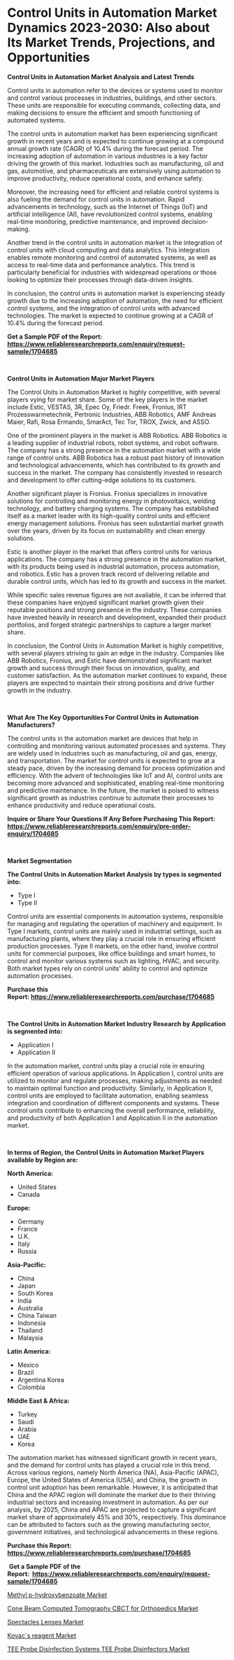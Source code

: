 <p><h1>Control Units in Automation Market Dynamics 2023-2030: Also about Its Market Trends, Projections, and Opportunities</h1></p><p><strong>Control Units in Automation Market Analysis and Latest Trends</strong></p>
<p><p>Control units in automation refer to the devices or systems used to monitor and control various processes in industries, buildings, and other sectors. These units are responsible for executing commands, collecting data, and making decisions to ensure the efficient and smooth functioning of automated systems.</p><p>The control units in automation market has been experiencing significant growth in recent years and is expected to continue growing at a compound annual growth rate (CAGR) of 10.4% during the forecast period. The increasing adoption of automation in various industries is a key factor driving the growth of this market. Industries such as manufacturing, oil and gas, automotive, and pharmaceuticals are extensively using automation to improve productivity, reduce operational costs, and enhance safety.</p><p>Moreover, the increasing need for efficient and reliable control systems is also fueling the demand for control units in automation. Rapid advancements in technology, such as the Internet of Things (IoT) and artificial intelligence (AI), have revolutionized control systems, enabling real-time monitoring, predictive maintenance, and improved decision-making.</p><p>Another trend in the control units in automation market is the integration of control units with cloud computing and data analytics. This integration enables remote monitoring and control of automated systems, as well as access to real-time data and performance analytics. This trend is particularly beneficial for industries with widespread operations or those looking to optimize their processes through data-driven insights.</p><p>In conclusion, the control units in automation market is experiencing steady growth due to the increasing adoption of automation, the need for efficient control systems, and the integration of control units with advanced technologies. The market is expected to continue growing at a CAGR of 10.4% during the forecast period.</p></p>
<p><strong>Get a Sample PDF of the Report:&nbsp; <a href="https://www.reliableresearchreports.com/enquiry/request-sample/1704685">https://www.reliableresearchreports.com/enquiry/request-sample/1704685</a></strong></p>
<p>&nbsp;</p>
<p><strong>Control Units in Automation Major Market Players</strong></p>
<p><p>The Control Units in Automation Market is highly competitive, with several players vying for market share. Some of the key players in the market include Estic, VESTAS, 3R, Epec Oy, Friedr. Freek, Fronius, IRT Prozesswarmetechnik, Pertronic Industries, ABB Robotics, AMF Andreas Maier, Rafi, Rosa Ermando, SmarAct, Tec Tor, TROX, Zwick, and ASSO.</p><p>One of the prominent players in the market is ABB Robotics. ABB Robotics is a leading supplier of industrial robots, robot systems, and robot software. The company has a strong presence in the automation market with a wide range of control units. ABB Robotics has a robust past history of innovation and technological advancements, which has contributed to its growth and success in the market. The company has consistently invested in research and development to offer cutting-edge solutions to its customers.</p><p>Another significant player is Fronius. Fronius specializes in innovative solutions for controlling and monitoring energy in photovoltaics, welding technology, and battery charging systems. The company has established itself as a market leader with its high-quality control units and efficient energy management solutions. Fronius has seen substantial market growth over the years, driven by its focus on sustainability and clean energy solutions.</p><p>Estic is another player in the market that offers control units for various applications. The company has a strong presence in the automation market, with its products being used in industrial automation, process automation, and robotics. Estic has a proven track record of delivering reliable and durable control units, which has led to its growth and success in the market.</p><p>While specific sales revenue figures are not available, it can be inferred that these companies have enjoyed significant market growth given their reputable positions and strong presence in the industry. These companies have invested heavily in research and development, expanded their product portfolios, and forged strategic partnerships to capture a larger market share.</p><p>In conclusion, the Control Units in Automation Market is highly competitive, with several players striving to gain an edge in the industry. Companies like ABB Robotics, Fronius, and Estic have demonstrated significant market growth and success through their focus on innovation, quality, and customer satisfaction. As the automation market continues to expand, these players are expected to maintain their strong positions and drive further growth in the industry.</p></p>
<p>&nbsp;</p>
<p><strong>What Are The Key Opportunities For Control Units in Automation Manufacturers?</strong></p>
<p><p>The control units in the automation market are devices that help in controlling and monitoring various automated processes and systems. They are widely used in industries such as manufacturing, oil and gas, energy, and transportation. The market for control units is expected to grow at a steady pace, driven by the increasing demand for process optimization and efficiency. With the advent of technologies like IoT and AI, control units are becoming more advanced and sophisticated, enabling real-time monitoring and predictive maintenance. In the future, the market is poised to witness significant growth as industries continue to automate their processes to enhance productivity and reduce operational costs.</p></p>
<p><strong>Inquire or Share Your Questions If Any Before Purchasing This Report: <a href="https://www.reliableresearchreports.com/enquiry/pre-order-enquiry/1704685">https://www.reliableresearchreports.com/enquiry/pre-order-enquiry/1704685</a></strong></p>
<p>&nbsp;</p>
<p><strong>Market Segmentation</strong></p>
<p><strong>The Control Units in Automation Market Analysis by types is segmented into:</strong></p>
<p><ul><li>Type I</li><li>Type II</li></ul></p>
<p><p>Control units are essential components in automation systems, responsible for managing and regulating the operation of machinery and equipment. In Type I markets, control units are mainly used in industrial settings, such as manufacturing plants, where they play a crucial role in ensuring efficient production processes. Type II markets, on the other hand, involve control units for commercial purposes, like office buildings and smart homes, to control and monitor various systems such as lighting, HVAC, and security. Both market types rely on control units' ability to control and optimize automation processes.</p></p>
<p><strong>Purchase this Report:&nbsp;<a href="https://www.reliableresearchreports.com/purchase/1704685">https://www.reliableresearchreports.com/purchase/1704685</a></strong></p>
<p>&nbsp;</p>
<p><strong>The Control Units in Automation Market Industry Research by Application is segmented into:</strong></p>
<p><ul><li>Application I</li><li>Application II</li></ul></p>
<p><p>In the automation market, control units play a crucial role in ensuring efficient operation of various applications. In Application I, control units are utilized to monitor and regulate processes, making adjustments as needed to maintain optimal function and productivity. Similarly, in Application II, control units are employed to facilitate automation, enabling seamless integration and coordination of different components and systems. These control units contribute to enhancing the overall performance, reliability, and productivity of both Application I and Application II in the automation market.</p></p>
<p>&nbsp;</p>
<p><strong>In terms of Region, the Control Units in Automation Market Players available by Region are:</strong></p>
<p>
    <p> <strong> North America: </strong>
        <ul>
            <li>United States</li>
            <li>Canada</li>
        </ul>
        </p> 
    <p> <strong> Europe: </strong>
        <ul>
            <li>Germany</li>
            <li>France</li>
            <li>U.K.</li>
            <li>Italy</li>
            <li>Russia</li>
        </ul>
        </p> 
    <p> <strong> Asia-Pacific: </strong>
        <ul>
            <li>China</li>
            <li>Japan</li>
            <li>South Korea</li>
            <li>India</li>
            <li>Australia</li>
            <li>China Taiwan</li>
            <li>Indonesia</li>
            <li>Thailand</li>
            <li>Malaysia</li>
        </ul>
        </p> 
    <p> <strong> Latin America: </strong>
        <ul>
            <li>Mexico</li>
            <li>Brazil</li>
            <li>Argentina Korea</li>
            <li>Colombia</li>
        </ul>
        </p> 
    <p> <strong> Middle East & Africa: </strong>
        <ul>
            <li>Turkey</li>
            <li>Saudi</li>
            <li>Arabia</li>
            <li>UAE</li>
            <li>Korea</li>
        </ul>
    </p>
    </p>
<p><p>The automation market has witnessed significant growth in recent years, and the demand for control units has played a crucial role in this trend. Across various regions, namely North America (NA), Asia-Pacific (APAC), Europe, the United States of America (USA), and China, the growth in control unit adoption has been remarkable. However, it is anticipated that China and the APAC region will dominate the market due to their thriving industrial sectors and increasing investment in automation. As per our analysis, by 2025, China and APAC are projected to capture a significant market share of approximately 45% and 30%, respectively. This dominance can be attributed to factors such as the growing manufacturing sector, government initiatives, and technological advancements in these regions.</p></p>
<p><strong>Purchase this Report: <a href="https://www.reliableresearchreports.com/purchase/1704685">https://www.reliableresearchreports.com/purchase/1704685</a></strong></p>
<p>&nbsp;<strong>Get a Sample PDF of the Report:&nbsp;&nbsp;<a href="https://www.reliableresearchreports.com/enquiry/request-sample/1704685">https://www.reliableresearchreports.com/enquiry/request-sample/1704685</a></strong></p>
<p><strong></strong></p>
<p><p><a href="https://medium.com/@amandagarza17/methyl-p-hydroxybenzoate-market-competitive-analysis-market-trends-and-forecast-to-2030-8a5c2fb741f2">Methyl p-hydroxybenzoate Market</a></p><p><a href="https://www.linkedin.com/pulse/cone-beam-computed-tomography-cbct-orthopedics-market-fqv7e/">Cone Beam Computed Tomography CBCT for Orthopedics Market</a></p><p><a href="https://github.com/kartikreportprime/Market-Research-Report-List-1/blob/main/spectacles-lenses-market.md">Spectacles Lenses Market</a></p><p><a href="https://medium.com/@josephweaver29/kovac-s-reagent-market-furnishes-information-on-market-share-market-trends-and-market-growth-5d0ba607fe53">Kovac`s reagent Market</a></p><p><a href="https://www.linkedin.com/pulse/decoding-tee-probe-disinfection-systems-disinfectors-market-nx27e/">TEE Probe Disinfection Systems TEE Probe Disinfectors Market</a></p></p>